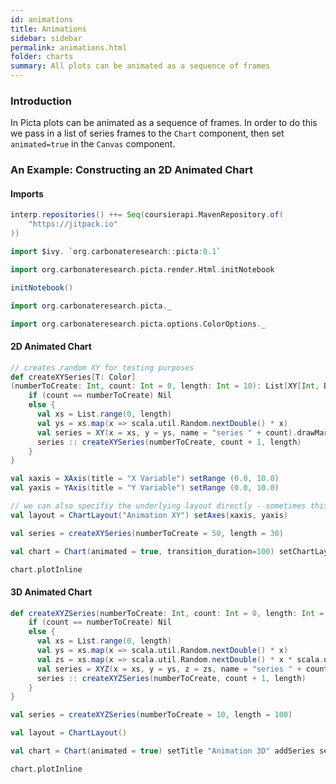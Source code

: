 ```yaml
---
id: animations
title: Animations
sidebar: sidebar
permalink: animations.html
folder: charts
summary: All plots can be animated as a sequence of frames
---
```


### Introduction

In Picta plots can be animated as a sequence of frames. In order to do this we pass in a list of series frames to the ```Chart``` component, then set ```animated=true``` in the ```Canvas``` component.

### An Example: Constructing an 2D Animated Chart

#### Imports

```scala
interp.repositories() ++= Seq(coursierapi.MavenRepository.of(
    "https://jitpack.io"
))
```

```scala
import $ivy. `org.carbonateresearch::picta:0.1`

import org.carbonateresearch.picta.render.Html.initNotebook

initNotebook()

import org.carbonateresearch.picta._

import org.carbonateresearch.picta.options.ColorOptions._
```

#### 2D Animated Chart

```scala
// creates random XY for testing purposes
def createXYSeries[T: Color]
(numberToCreate: Int, count: Int = 0, length: Int = 10): List[XY[Int, Double, T, T]] = {
    if (count == numberToCreate) Nil
    else {
      val xs = List.range(0, length)
      val ys = xs.map(x => scala.util.Random.nextDouble() * x)
      val series = XY(x = xs, y = ys, name = "series " + count).drawMarkers
      series :: createXYSeries(numberToCreate, count + 1, length)
    }
}
```

```scala
val xaxis = XAxis(title = "X Variable") setRange (0.0, 10.0)
val yaxis = YAxis(title = "Y Variable") setRange (0.0, 10.0)

// we can also specifiy the underlying layout directly - sometimes this can be useful
val layout = ChartLayout("Animation XY") setAxes(xaxis, yaxis)

val series = createXYSeries(numberToCreate = 50, length = 30)

val chart = Chart(animated = true, transition_duration=100) setChartLayout layout addSeries series

chart.plotInline
```

#### 3D Animated Chart

```scala
def createXYZSeries(numberToCreate: Int, count: Int = 0, length: Int = 10): List[XYZ[Int, Double, Double]] = {
    if (count == numberToCreate) Nil
    else {
      val xs = List.range(0, length)
      val ys = xs.map(x => scala.util.Random.nextDouble() * x)
      val zs = xs.map(x => scala.util.Random.nextDouble() * x * scala.util.Random.nextInt())
      val series = XYZ(x = xs, y = ys, z = zs, name = "series " + count, `type` = SCATTER3D).drawMarkers
      series :: createXYZSeries(numberToCreate, count + 1, length)
    }
}
```

```scala
val series = createXYZSeries(numberToCreate = 10, length = 100)

val layout = ChartLayout()

val chart = Chart(animated = true) setTitle "Animation 3D" addSeries series 

chart.plotInline
```
